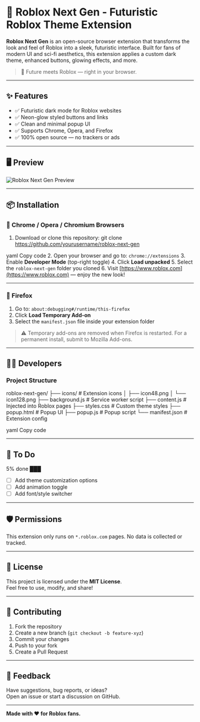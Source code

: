 # 🔮 Roblox Next Gen - Futuristic Roblox Theme Extension

**Roblox Next Gen** is an open-source browser extension that transforms the look and feel of Roblox into a sleek, futuristic interface. Built for fans of modern UI and sci-fi aesthetics, this extension applies a custom dark theme, enhanced buttons, glowing effects, and more.

> 🚀 Future meets Roblox — right in your browser.

---

## ✨ Features

- ✅ Futuristic dark mode for Roblox websites  
- ✅ Neon-glow styled buttons and links  
- ✅ Clean and minimal popup UI  
- ✅ Supports Chrome, Opera, and Firefox  
- ✅ 100% open source — no trackers or ads

---

## 🖥️ Preview

![Roblox Next Gen Preview](https://i.ibb.co/mCK1fksV/image-2025-09-13-210113075.png)

---

## 📦 Installation

### 🔹 Chrome / Opera / Chromium Browsers

1. Download or clone this repository:
git clone https://github.com/yourusername/roblox-next-gen

yaml
Copy code
2. Open your browser and go to: `chrome://extensions`
3. Enable **Developer Mode** (top-right toggle)
4. Click **Load unpacked**
5. Select the `roblox-next-gen` folder you cloned
6. Visit [https://www.roblox.com](https://www.roblox.com) — enjoy the new look!

---

### 🔸 Firefox

1. Go to: `about:debugging#/runtime/this-firefox`
2. Click **Load Temporary Add-on**
3. Select the `manifest.json` file inside your extension folder

> ⚠️ Temporary add-ons are removed when Firefox is restarted. For a permanent install, submit to Mozilla Add-ons.

---

## 🧑‍💻 Developers

### Project Structure

roblox-next-gen/
├── icons/ # Extension icons
│ ├── icon48.png
│ └── icon128.png
├── background.js # Service worker script
├── content.js # Injected into Roblox pages
├── styles.css # Custom theme styles
├── popup.html # Popup UI
├── popup.js # Popup script
└── manifest.json # Extension config

yaml
Copy code

---

## 🧪 To Do

5% done ███

- [ ] Add theme customization options
- [ ] Add animation toggle
- [ ] Add font/style switcher

---

## 🛡️ Permissions

This extension only runs on `*.roblox.com` pages. No data is collected or tracked.

---

## 📄 License

This project is licensed under the **MIT License**.  
Feel free to use, modify, and share!

---

## 🤝 Contributing

1. Fork the repository
2. Create a new branch (`git checkout -b feature-xyz`)
3. Commit your changes
4. Push to your fork
5. Create a Pull Request

---

## 💬 Feedback

Have suggestions, bug reports, or ideas?  
Open an issue or start a discussion on GitHub.

---

**Made with ❤️ for Roblox fans.**  
